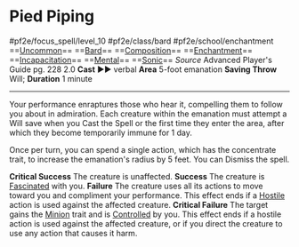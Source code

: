# Pied Piping
#pf2e/focus_spell/level_10 #pf2e/class/bard #pf2e/school/enchantment 
==[Uncommon](../../../rules/traits/uncommon.md)== ==[Bard](../../../rules/traits/bard.md)== ==[Composition](../../../rules/traits/composition.md)== ==[Enchantment](../../../rules/traits/enchantment.md)== ==[Incapacitation](../../../rules/traits/incapacitation.md)== ==[Mental](../../../rules/traits/mental.md)== ==[Sonic](../../../rules/traits/sonic.md)==
*Source* Advanced Player's Guide pg. 228 2.0
**Cast** ►► verbal
**Area** 5-foot emanation
**Saving Throw** Will; **Duration** 1 minute

---
Your performance enraptures those who hear it, compelling them to follow you about in admiration. Each creature within the emanation must attempt a Will save when you Cast the Spell or the first time they enter the area, after which they become temporarily immune for 1 day.

Once per turn, you can spend a single action, which has the concentrate trait, to increase the emanation's radius by 5 feet. You can Dismiss the spell.

**Critical Success** The creature is unaffected.
**Success** The creature is [Fascinated](../../../Conditions/Fascinated.md) with you.
**Failure** The creature uses all its actions to move toward you and compliment your performance. This effect ends if a [Hostile](../../../Conditions/Hostile.md) action is used against the affected creature.
**Critical Failure** The target gains the [Minion](../../../rules/traits/minion.md) trait and is [Controlled](../../../Conditions/Controlled.md) by you. This effect ends if a hostile action is used against the affected creature, or if you direct the creature to use any action that causes it harm.